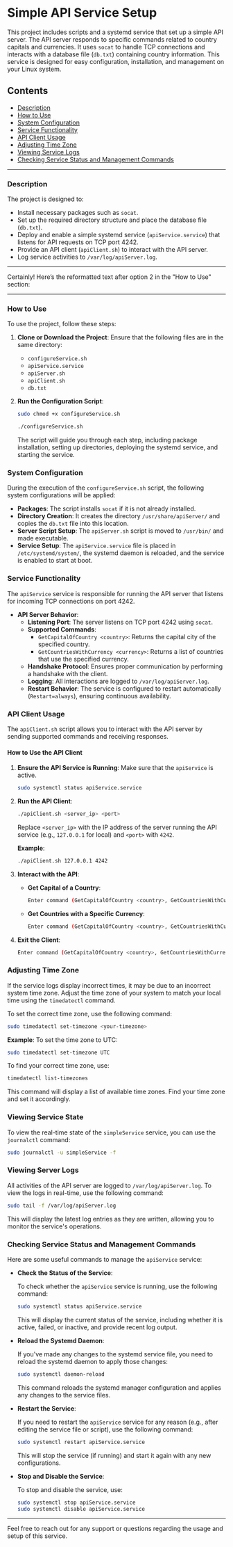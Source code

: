 # Simple API Service Setup

This project includes scripts and a systemd service that set up a simple API server. The API server responds to specific commands related to country capitals and currencies. It uses `socat` to handle TCP connections and interacts with a database file (`db.txt`) containing country information. This service is designed for easy configuration, installation, and management on your Linux system.

## Contents

- [Description](#description)
- [How to Use](#how-to-use)
- [System Configuration](#system-configuration)
- [Service Functionality](#service-functionality)
- [API Client Usage](#api-client-usage)
- [Adjusting Time Zone](#adjusting-time-zone)
- [Viewing Service Logs](#viewing-service-logs)
- [Checking Service Status and Management Commands](#checking-service-status-and-management-commands)

---

### Description

The project is designed to:

- Install necessary packages such as `socat`.
- Set up the required directory structure and place the database file (`db.txt`).
- Deploy and enable a simple systemd service (`apiService.service`) that listens for API requests on TCP port 4242.
- Provide an API client (`apiClient.sh`) to interact with the API server.
- Log service activities to `/var/log/apiServer.log`.

---

Certainly! Here’s the reformatted text after option 2 in the "How to Use" section:

---

### How to Use

To use the project, follow these steps:

1. **Clone or Download the Project**: Ensure that the following files are in the same directory:
   - `configureService.sh`
   - `apiService.service`
   - `apiServer.sh`
   - `apiClient.sh`
   - `db.txt`

2. **Run the Configuration Script**:
    ```bash
    sudo chmod +x configureService.sh
    ```

   ```bash
   ./configureService.sh
   ```

   The script will guide you through each step, including package installation, setting up directories, deploying the systemd service, and starting the service.

### System Configuration

During the execution of the `configureService.sh` script, the following system configurations will be applied:

- **Packages**: The script installs `socat` if it is not already installed.
- **Directory Creation**: It creates the directory `/usr/share/apiServer/` and copies the `db.txt` file into this location.
- **Server Script Setup**: The `apiServer.sh` script is moved to `/usr/bin/` and made executable.
- **Service Setup**: The `apiService.service` file is placed in `/etc/systemd/system/`, the systemd daemon is reloaded, and the service is enabled to start at boot.

### Service Functionality

The `apiService` service is responsible for running the API server that listens for incoming TCP connections on port 4242.

- **API Server Behavior**:
  - **Listening Port**: The server listens on TCP port 4242 using `socat`.
  - **Supported Commands**:
    - `GetCapitalOfCountry <country>`: Returns the capital city of the specified country.
    - `GetCountriesWithCurrency <currency>`: Returns a list of countries that use the specified currency.
  - **Handshake Protocol**: Ensures proper communication by performing a handshake with the client.
  - **Logging**: All interactions are logged to `/var/log/apiServer.log`.
  - **Restart Behavior**: The service is configured to restart automatically (`Restart=always`), ensuring continuous availability.

### API Client Usage

The `apiClient.sh` script allows you to interact with the API server by sending supported commands and receiving responses.

#### How to Use the API Client

1. **Ensure the API Service is Running**: Make sure that the `apiService` is active.

   ```bash
   sudo systemctl status apiService.service
   ```

2. **Run the API Client**:

   ```bash
   ./apiClient.sh <server_ip> <port>
   ```

   Replace `<server_ip>` with the IP address of the server running the API service (e.g., `127.0.0.1` for local) and `<port>` with `4242`.

   **Example**:

   ```bash
   ./apiClient.sh 127.0.0.1 4242
   ```

3. **Interact with the API**:
   - **Get Capital of a Country**:

     ```bash
     Enter command (GetCapitalOfCountry <country>, GetCountriesWithCurrency <currency>) or type 'exit' to quit: GetCapitalOfCountry France
     ```

   - **Get Countries with a Specific Currency**:

     ```bash
     Enter command (GetCapitalOfCountry <country>, GetCountriesWithCurrency <currency>) or type 'exit' to quit: GetCountriesWithCurrency EUR
     ```

4. **Exit the Client**:

   ```bash
   Enter command (GetCapitalOfCountry <country>, GetCountriesWithCurrency <currency>) or type 'exit' to quit: exit
   ```

### Adjusting Time Zone

If the service logs display incorrect times, it may be due to an incorrect system time zone. Adjust the time zone of your system to match your local time using the `timedatectl` command.

To set the correct time zone, use the following command:

```bash
sudo timedatectl set-timezone <your-timezone>
```

**Example**: To set the time zone to UTC:

```bash
sudo timedatectl set-timezone UTC
```

To find your correct time zone, use:

```bash
timedatectl list-timezones
```

This command will display a list of available time zones. Find your time zone and set it accordingly.

### Viewing Service State

To view the real-time state of the `simpleService` service, you can use the `journalctl` command:

```bash
sudo journalctl -u simpleService -f
```


### Viewing Server Logs

All activities of the API server are logged to `/var/log/apiServer.log`. To view the logs in real-time, use the following command:

```bash
sudo tail -f /var/log/apiServer.log
```

This will display the latest log entries as they are written, allowing you to monitor the service's operations.

### Checking Service Status and Management Commands

Here are some useful commands to manage the `apiService` service:

- **Check the Status of the Service**:

  To check whether the `apiService` service is running, use the following command:

  ```bash
  sudo systemctl status apiService.service
  ```

  This will display the current status of the service, including whether it is active, failed, or inactive, and provide recent log output.

- **Reload the Systemd Daemon**:

  If you've made any changes to the systemd service file, you need to reload the systemd daemon to apply those changes:

  ```bash
  sudo systemctl daemon-reload
  ```

  This command reloads the systemd manager configuration and applies any changes to the service files.

- **Restart the Service**:

  If you need to restart the `apiService` service for any reason (e.g., after editing the service file or script), use the following command:

  ```bash
  sudo systemctl restart apiService.service
  ```

  This will stop the service (if running) and start it again with any new configurations.

- **Stop and Disable the Service**:

  To stop and disable the service, use:

  ```bash
  sudo systemctl stop apiService.service
  sudo systemctl disable apiService.service
  ```

--- 

Feel free to reach out for any support or questions regarding the usage and setup of this service.
